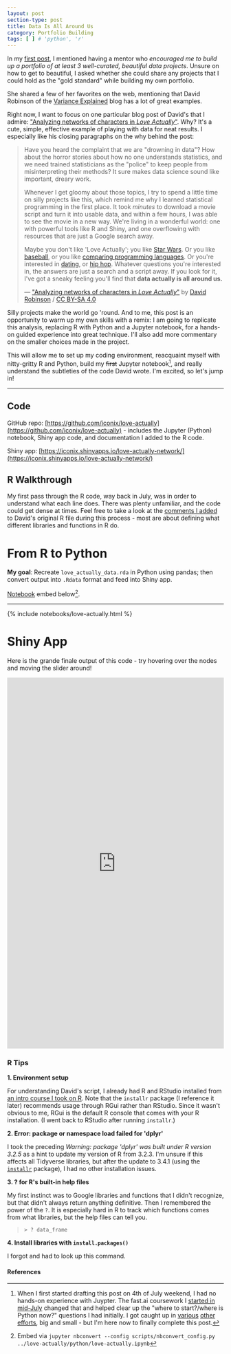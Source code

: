 ```yaml
---
layout: post
section-type: post
title: Data Is All Around Us
category: Portfolio Building
tags: [ ] # 'python', 'r'
---
```


In my [first post](/blogging/2017/05/07/hello-world.html#building-a-portfolio), I mentioned having a mentor who _encouraged me to build up a portfolio of at least 3 well-curated, beautiful data projects_. Unsure on how to get to beautiful, I asked whether she could share any projects that I could hold as the "gold standard" while building my own portfolio.

She shared a few of her favorites on the web, mentioning that David Robinson of the [Variance Explained](http://varianceexplained.org/) blog has a lot of great examples.

Right now, I want to focus on one particular blog post of David's that I admire: ["Analyzing networks of characters in _Love Actually_"](http://varianceexplained.org/r/love-actually-network/). Why? It's a cute, simple, effective example of playing with data for neat results. I especially like his closing paragraphs on the why behind the post:

> Have you heard the complaint that we are "drowning in data"? How about the horror stories about how no one understands statistics, and we need trained statisticians as the "police" to keep people from misinterpreting their methods? It sure makes data science sound like important, dreary work.
>
> Whenever I get gloomy about those topics, I try to spend a little time on silly projects like this, which remind me why I learned statistical programming in the first place. It took *minutes* to download a movie script and turn it into usable data, and within a few hours, I was able to see the movie in a new way. We're living in a wonderful world: one with powerful tools like R and Shiny, and one overflowing with resources that are just a Google search away.
>
> Maybe you don't like 'Love Actually'; you like [Star Wars](https://github.com/Ironholds/rwars). Or you like [baseball](http://varianceexplained.org/r/bayesian_fdr_baseball/), or you like [comparing programming languages](http://varianceexplained.org/r/polarizing-technologies/). Or you're interested in [dating](http://oktrends.okcupid.com/), or [hip hop](http://poly-graph.co/vocabulary.html). Whatever questions you're interested in, the answers are just a search and a script away. If you look for it, I've got a sneaky feeling you'll find that **data actually is all around us.**
>
> &mdash; ["Analyzing networks of characters in _Love Actually_"](http://varianceexplained.org/r/love-actually-network/) by [David Robinson](http://varianceexplained.org/about/) / [CC BY-SA 4.0](https://creativecommons.org/licenses/by-sa/4.0/)

Silly projects make the world go 'round. And to me, this post is an opportunity to warm up my own skills with a remix: I am going to replicate this analysis, replacing R with Python and a Jupyter notebook, for a hands-on guided experience into great technique. I'll also add more commentary on the smaller choices made in the project.

This will allow me to set up my coding environment, reacquaint myself with nitty-gritty R and Python, build my ~~first~~ Jupyter notebook[^first], and really understand the subtleties of the code David wrote. I'm excited, so let's jump in!

---

## Code

GitHub repo: [https://github.com/iconix/love-actually](https://github.com/iconix/love-actually) - includes the Jupyter (Python) notebook, Shiny app code, and documentation I added to the R code.

Shiny app: [https://iconix.shinyapps.io/love-actually-network/](https://iconix.shinyapps.io/love-actually-network/)

## R Walkthrough

My first pass through the R code, way back in July, was in order to understand what each line does. There was plenty unfamiliar, and the code could get dense at times. Feel free to take a look at the [comments I added](https://github.com/iconix/love-actually/blob/master/r/love_actually.R) to David's original R file during this process - most are about defining what different libraries and functions in R do.

# From R to Python

**My goal**: Recreate `love_actually_data.rda` in Python using pandas; then convert output into `.Rdata` format and feed into Shiny app.

[Notebook](https://github.com/iconix/love-actually/blob/master/python/love-actually.ipynb) embed below[^cmd].

---
{% include notebooks/love-actually.html %}

# Shiny App

Here is the grande finale output of this code - try hovering over the nodes and moving the slider around!

<iframe src="https://iconix.shinyapps.io/love-actually-network/" style="border: none; width: 100%; height: 863px"></iframe>

### R Tips

**1. Environment setup**

For understanding David's script, I already had R and RStudio installed from [an intro course I took on R](https://www.coursera.org/learn/r-programming). Note that the `installr` package (I reference it later) recommends usage through RGui rather than RStudio. Since it wasn't obvious to me, RGui is the default R console that comes with your R installation. (I went back to RStudio after running `installr`.)

**2. Error: package or namespace load failed for 'dplyr'**

I took the preceding _Warning: package 'dplyr' was built under R version 3.2.5_ as a hint to update my version of R from 3.2.3. I'm unsure if this affects all Tidyverse libraries, but after the update to 3.4.1 (using the [`installr`](https://www.r-statistics.com/2013/03/updating-r-from-r-on-windows-using-the-installr-package/) package), I had no other installation issues.

**3. ? for R's built-in help files**

My first instinct was to Google libraries and functions that I didn't recognize, but that didn't always return anything definitive. Then I remembered the power of the `?`. It is especially hard in R to track which functions comes from what libraries, but the help files can tell you.
> <pre><code data-trim class="r">> ? data_frame</code></pre>

**4. Install libraries with `install.packages()`**

I forgot and had to look up this command.

#### References

[^first]: When I first started drafting this post on 4th of July weekend, I had no hands-on experience with Juypter. The fast.ai coursework I [started in mid-July](/portfolio-building/2017/07/26/first-kaggle.html) changed that and helped clear up the "where to start?/where is Python now?" questions I had initially. I got caught up in [various](/notes/2017/08/18/fast-week2.html) [other](/notes/2017/09/23/master-algorithm.html) [efforts](/portfolio-building/2017/09/25/nlp-for-tasks.html), big and small - but I'm here now to finally complete this post.
[^cmd]: Embed via ```jupyter nbconvert --config scripts/nbconvert_config.py ../love-actually/python/love-actually.ipynb```
